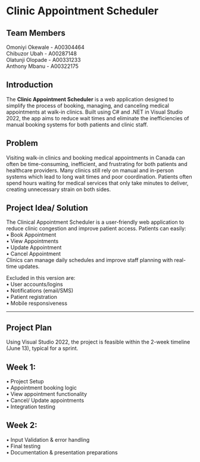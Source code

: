 # Clinic Appointment Scheduler
## Team Members
Omoniyi Okewale - A00304464  
Chibuzor Ubah - A00287148  
Olatunji Olopade - A00331233  
Anthony Mbanu - A00322175  

## Introduction
The **Clinic Appointment Scheduler** is a web application designed to simplify the process of booking, managing, and canceling medical appointments at walk-in clinics. Built using C# and .NET in Visual Studio 2022, the app aims to reduce wait times and eliminate the inefficiencies of manual booking systems for both patients and clinic staff.

## Problem
Visiting walk-in clinics and booking medical appointments in Canada can often be time-consuming, inefficient, and frustrating for both patients and healthcare providers. Many clinics still rely on manual and in-person systems which lead to long wait times and poor coordination. Patients often spend hours waiting for medical services that only take minutes to deliver, creating unnecessary strain on both sides.

## Project Idea/ Solution
The Clinical Appointment Scheduler is a user-friendly web application to reduce clinic congestion and improve patient access.  Patients can easily:  
•	Book Appointment  
•	View Appointments  
•	Update Appointment  
•	Cancel Appointment  
Clinics can manage daily schedules and improve staff planning with real-time updates.

Excluded in this version are:  
•	User accounts/logins  
•	Notifications (email/SMS)  
•	Patient registration  
•	Mobile responsiveness  

---

## Project Plan
Using Visual Studio 2022, the project is feasible within the 2-week timeline (June 13), typical for a sprint.
 
## Week 1:  
•	Project Setup  
•	Appointment booking logic  
•	View appointment functionality  
•	Cancel/ Update appointments  
•	Integration testing  

## Week 2:  
•	Input Validation & error handling  
•	Final testing  
•	Documentation & presentation preparations  
